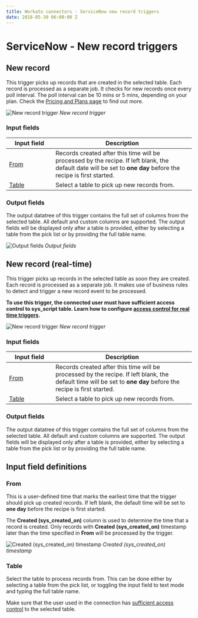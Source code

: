 ```yaml
---
title: Workato connectors - ServiceNow new record triggers
date: 2018-05-30 06:00:00 Z
---
```


# ServiceNow - New record triggers

## New record
This trigger picks up records that are created in the selected table. Each record is processed as a separate job. It checks for new records once every poll interval. The poll interval can be 10 mins or 5 mins, depending on your plan. Check the [Pricing and Plans page](https://www.workato.com/pricing?audience=general) to find out more.

![New record trigger](~@img/connectors/servicenow/new-record-trigger.png)
*New record trigger*

### Input fields

<table class="unchanged rich-diff-level-one">
  <thead>
    <tr>
        <th width='25%'>Input field</th>
        <th>Description</th>
    </tr>
  </thead>
  <tbody>
    <tr>
      <td><a href="#from">From</a></td>
      <td>
        Records created after this time will be processed by the recipe. If left blank, the default date will be set to <b>one day</b> before the recipe is first started.
      </td>
    </tr>
    <tr>
      <td><a href="#table">Table</a></td>
      <td>
        Select a table to pick up new records from.
      </td>
    </tr>
  </tbody>
</table>

### Output fields
The output datatree of this trigger contains the full set of columns from the selected table. All default and custom columns are supported. The output fields will be displayed only after a table is provided, either by selecting a table from the pick list or by providing the full table name.

![Output fields](~@img/connectors/servicenow/extended-output.gif)
*Output fields*

## New record (real-time)
This trigger picks up records in the selected table as soon they are created. Each record is processed as a separate job. It makes use of business rules to detect and trigger a new record event to be processed.

**To use this trigger, the connected user must have sufficient access control to sys_script table. Learn how to configure [access control for real time triggers](/connectors/servicenow.md#real-time-trigger).**

![New record trigger](~@img/connectors/servicenow/new-record-trigger-real-time.png)
*New record trigger*

### Input fields

<table class="unchanged rich-diff-level-one">
  <thead>
    <tr>
        <th width='25%'>Input field</th>
        <th>Description</th>
    </tr>
  </thead>
  <tbody>
    <tr>
      <td><a href="#unique-key">From</a></td>
      <td>
        Records created after this time will be processed by the recipe.  If left blank, the default time will be set to <b>one day</b> before the recipe is first started.
      </td>
    </tr>
    <tr>
      <td><a href="#table">Table</a></td>
      <td>
        Select a table to pick up new records from.
      </td>
    </tr>
  </tbody>
</table>

### Output fields
The output datatree of this trigger contains the full set of columns from the selected table. All default and custom columns are supported. The output fields will be displayed only after a table is provided, either by selecting a table from the pick list or by providing the full table name.

## Input field definitions

### From
This is a user-defined time that marks the earliest time that the trigger should pick up created records.  If left blank, the default time will be set to <b>one day</b> before the recipe is first started.

The **Created (sys_created_on)** column is used to determine the time that a record is created. Only records with **Created (sys_created_on)** timestamp later than the time specified in **From** will be processed by the trigger.

![Created (sys_created_on) timestamp](~@img/connectors/servicenow/sys-created-on.png)
*Created (sys_created_on) timestamp*

### Table
Select the table to process records from. This can be done either by selecting a table from the pick list, or toggling the input field to text mode and typing the full table name.

Make sure that the user used in the connection has [sufficient access control](/connectors/servicenow.md#roles-and-permissions-required-to-connect) to the selected table.
